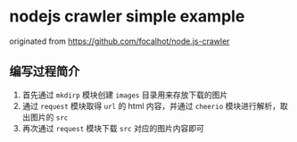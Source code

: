 # nodejs crawler simple example

originated from <https://github.com/focalhot/node.js-crawler>

## 编写过程简介

1. 首先通过 `mkdirp` 模块创建 `images` 目录用来存放下载的图片
2. 通过 `request` 模块取得 `url` 的 html 内容，并通过 `cheerio` 模块进行解析，取出图片的 `src`
3. 再次通过 `request` 模块下载 `src` 对应的图片内容即可
